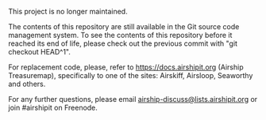 This project is no longer maintained.

The contents of this repository are still available in the Git source
code management system. To see the contents of this repository before
it reached its end of life, please check out the previous commit with
"git checkout HEAD^1".

For replacement code, please, refer to https://docs.airshipit.org
(Airship Treasuremap), specifically to one of the sites: Airskiff,
Airsloop, Seaworthy and others.

For any further questions, please email
airship-discuss@lists.airshipit.org or join #airshipit on Freenode.
